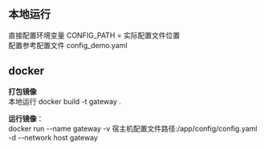 ## 本地运行
直接配置环境变量 CONFIG_PATH = 实际配置文件位置  
配置参考配置文件 config_demo.yaml

## docker
**打包镜像**  
本地运行 docker build -t gateway .  

**运行镜像**：  
docker run --name gateway -v 宿主机配置文件路径:/app/config/config.yaml -d 
--network host gateway

